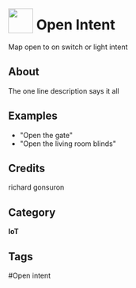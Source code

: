 # <img src="https://raw.githack.com/FortAwesome/Font-Awesome/master/svgs/solid/robot.svg" card_color="#22A7F0" width="50" height="50" style="vertical-align:bottom"/> Open Intent
Map open to on switch or light intent

## About
The one line description says it all

## Examples
* "Open the gate"
* "Open the living room blinds"

## Credits
richard gonsuron

## Category
**IoT**

## Tags
#Open intent

